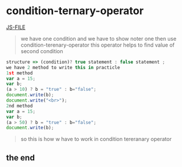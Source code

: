# condition-ternary-operator
[JS-FILE](../js/16-condional-ternary-operator.js)
>we have one condition and we have to show noter one then use condition-terenary-operator this operator helps to find value of second condition


```javascript
structure => (condition)? true statement : false statement ;
we have 2 method to write this in practicle
1st method
var a = 15;
var b;
(a > 10) ? b = "true" : b="false";
document.write(b);
document.write("<br>");
2nd method
var a = 15;
var b;
(a > 50) ? b = "true" : b="false";
document.write(b);
```

>so this is how w have to work in condition tereranary operator
## the end